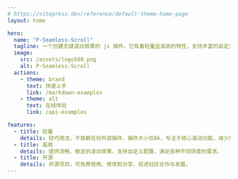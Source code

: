 ```yaml
---
# https://vitepress.dev/reference/default-theme-home-page
layout: home

hero:
  name: "P-Seamless-Scroll"
  tagline: 一个创建无缝滚动效果的 js 插件。它有着轻量且高效的特性，支持丰富的自定义配置选项，提供了一系列 API 方法以及事件监听功能。
  image:
    src: /assets/logo500.png
    alt: P-Seamless-Scroll
  actions:
    - theme: brand
      text: 快速上手
      link: /markdown-examples
    - theme: alt
      text: 在线体验
      link: /api-examples

features:
  - title: 轻量
    details: 轻巧简洁，不依赖任何外部插件，插件大小仅6k，专注于核心滚动功能，减少页面负担。
  - title: 高效
    details: 提供流畅、稳定的滚动效果，支持自定义配置，满足各种不同场景的需求。
  - title: 开源
    details: 开源项目，可免费使用、修改和分享，促进社区合作与发展。
---
```


